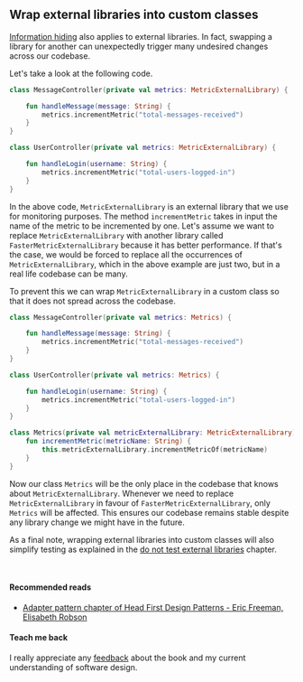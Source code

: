 ## Wrap external libraries into custom classes

[Information hiding️](does-not-repeat-itself/information-hiding.md) also applies to external libraries. In fact,
swapping a library for another can unexpectedly
trigger many undesired changes across our codebase.

Let's take a look at the following code.

```kotlin
class MessageController(private val metrics: MetricExternalLibrary) {

    fun handleMessage(message: String) {
        metrics.incrementMetric("total-messages-received")
    }
}

class UserController(private val metrics: MetricExternalLibrary) {

    fun handleLogin(username: String) {
        metrics.incrementMetric("total-users-logged-in")
    }
}
```

In the above code, `MetricExternalLibrary` is an external library that we use for monitoring purposes. 
The method `incrementMetric` takes in input the name of the metric to be incremented by one.
Let's assume we want to replace `MetricExternalLibrary` with another library called `FasterMetricExternalLibrary` because it has better performance. If that's the case, we would be forced to replace all the occurrences of `MetricExternalLibrary`, which in the above example are just two, but in a real life codebase can be many. 

To prevent this we can wrap `MetricExternalLibrary` in a custom class so that it does not spread across the codebase.

```kotlin
class MessageController(private val metrics: Metrics) {

    fun handleMessage(message: String) {
        metrics.incrementMetric("total-messages-received")
    }
}

class UserController(private val metrics: Metrics) {

    fun handleLogin(username: String) {
        metrics.incrementMetric("total-users-logged-in")
    }
}

class Metrics(private val metricExternalLibrary: MetricExternalLibrary) {
    fun incrementMetric(metricName: String) {
        this.metricExternalLibrary.incrementMetricOf(metricName)
    }
}
```

Now our class `Metrics` will be the only place in the codebase that knows about `MetricExternalLibrary`. Whenever we
need to replace `MetricExternalLibrary` in favour of `FasterMetricExternalLibrary`, only `Metrics` will be affected.
This ensures our codebase remains stable despite any library change we might have in the future. 

As a final note, wrapping external libraries into custom classes will also simplify testing as explained in the
[do not test external libraries](passes-all-tests/do-not-test-external-libraries.md) chapter.

<br/>

#### Recommended reads
* [Adapter pattern chapter of Head First Design Patterns - Eric Freeman, Elisabeth Robson](https://www.goodreads.com/book/show/58128.Head_First_Design_Patterns)

#### Teach me back

I really appreciate any [feedback](../introduction/introduction.html#teach-me-back) about the book and my current
understanding of software design.
